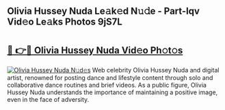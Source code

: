 ## Olivia Hussey Nuda Le𝚊k𝚎d N𝚞𝚍e - Part-lqv Vid𝚎o Le𝚊ks Photos 9jS7L

# <h2><a href="http://fbehi5.evod.top/?m=Olivia+Hussey+Nuda">🔗 👉🔴 Olivia Hussey Nuda Vid𝚎o Ph𝚘t𝚘s</a></h2>

[![Olivia Hussey Nuda N𝚞d𝚎s](https://i.imgur.com/8V9OHl7.gif)](http://fbehi5.evod.top/?m=Olivia+Hussey+Nuda)
Web celebrity Olivia Hussey Nuda and digital artist, renowned for posting dance and lifestyle content through solo and collaborative dance routines and brief videos. As a public figure, Olivia Hussey Nuda understands the importance of maintaining a positive image, even in the face of adversity. 

